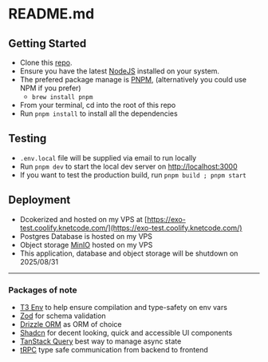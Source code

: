 # README.md

## Getting Started

- Clone this [repo](https://github.com/knetcode/exo-test).
- Ensure you have the latest [NodeJS](https://nodejs.org/en/download) installed on your system.
- The prefered package manage is [PNPM](https://pnpm.io/installation), (alternatively you could use NPM if you prefer)
  - `brew install pnpm`
- From your terminal, cd into the root of this repo
- Run `pnpm install` to install all the dependencies

## Testing

- `.env.local` file will be supplied via email to run locally
- Run `pnpm dev` to start the local dev server on [http://localhost:3000](http://localhost:3000)
- If you want to test the production build, run `pnpm build ; pnpm start`

## Deployment

- Dcokerized and hosted on my VPS at [https://exo-test.coolify.knetcode.com/](https://exo-test.coolify.knetcode.com/)
- Postgres Database is hosted on my VPS
- Object storage [MinIO](https://docs.min.io/enterprise/aistor-object-store/installation/container/) hosted on my VPS
- This application, database and object storage will be shutdown on 2025/08/31

---

### Packages of note

- [T3 Env](https://env.t3.gg/docs/core) to help ensure compilation and type-safety on env vars
- [Zod](https://zod.dev/) for schema validation
- [Drizzle ORM](https://orm.drizzle.team/) as ORM of choice
- [Shadcn](https://ui.shadcn.com/docs/installation) for decent looking, quick and accessible UI components
- [TanStack Query](https://tanstack.com/query/latest/docs/framework/react/overview) best way to manage async state
- [tRPC](https://trpc.io/docs) type safe communication from backend to frontend
